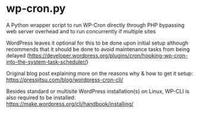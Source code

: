 # wp-cron.py
A Python wrapper script to run WP-Cron directly through PHP bypassing web server overhead and to run concurrently if multiple sites

WordPress leaves it optional for this to be done upon initial setup although recommends that it should be done to avoid maintenance tasks from being delayed (https://developer.wordpress.org/plugins/cron/hooking-wp-cron-into-the-system-task-scheduler/)

Original blog post explaining more on the reasons why & how to get it setup:
https://pressjitsu.com/blog/wordpress-cron-cli/

Besides standard or multisite WordPress installation(s) on Linux, WP-CLI is also required to be installed:
https://make.wordpress.org/cli/handbook/installing/
